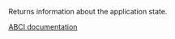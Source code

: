 Returns information about the application state.

[ABCI documentation](https://docs.tendermint.com/master/spec/abci/abci.html#info)